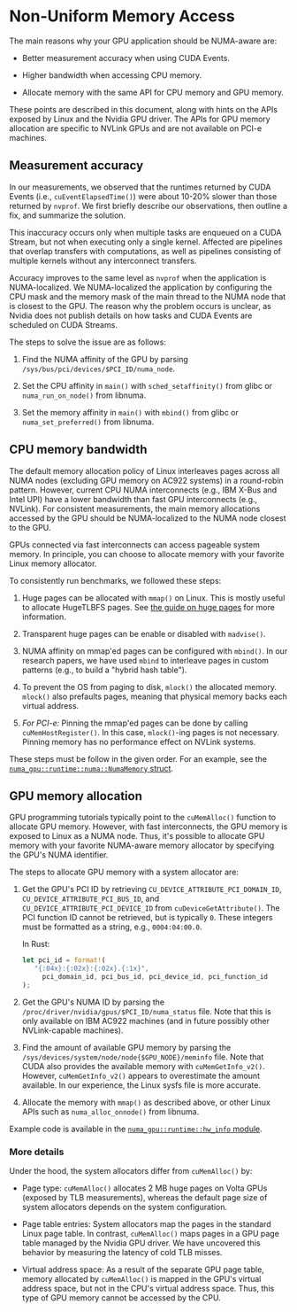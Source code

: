Non-Uniform Memory Access
=========================

The main reasons why your GPU application should be NUMA-aware are:

 - Better measurement accuracy when using CUDA Events.

 - Higher bandwidth when accessing CPU memory.

 - Allocate memory with the same API for CPU memory and GPU memory.

These points are described in this document, along with hints on the APIs
exposed by Linux and the Nvidia GPU driver. The APIs for GPU memory allocation
are specific to NVLink GPUs and are not available on PCI-e machines.

## Measurement accuracy

In our measurements, we observed that the runtimes returned by CUDA Events
(i.e., `cuEventElapsedTime()`) were about 10-20% slower than those returned by
`nvprof`. We first briefly describe our observations, then outline a fix, and
summarize the solution.

This inaccuracy occurs only when multiple tasks are enqueued on a CUDA Stream,
but not when executing only a single kernel.  Affected are pipelines that
overlap transfers with computations, as well as pipelines consisting of
multiple kernels without any interconnect transfers.

Accuracy improves to the same level as `nvprof` when the application is
NUMA-localized. We NUMA-localized the application by configuring the CPU mask
and the memory mask of the main thread to the NUMA node that is closest to the
GPU. The reason why the problem occurs is unclear, as Nvidia does not publish
details on how tasks and CUDA Events are scheduled on CUDA Streams.

The steps to solve the issue are as follows:

 1. Find the NUMA affinity of the GPU by parsing
    `/sys/bus/pci/devices/$PCI_ID/numa_node`.

 2. Set the CPU affinity in `main()` with `sched_setaffinity()` from glibc or
    `numa_run_on_node()` from libnuma.

 3. Set the memory affinity in `main()` with `mbind()` from glibc or
    `numa_set_preferred()` from libnuma.

## CPU memory bandwidth

The default memory allocation policy of Linux interleaves pages across all NUMA
nodes (excluding GPU memory on AC922 systems) in a round-robin pattern.
However, current CPU NUMA interconnects (e.g., IBM X-Bus and Intel UPI) have a
lower bandwidth than fast GPU interconnects (e.g., NVLink). For consistent
measurements, the main memory allocations accessed by the GPU should be
NUMA-localized to the NUMA node closest to the GPU.

GPUs connected via fast interconnects can access pageable system memory. In
principle, you can choose to allocate memory with your favorite Linux memory
allocator.

To consistently run benchmarks, we followed these steps:

 1. Huge pages can be allocated with `mmap()` on Linux. This is mostly useful
    to allocate HugeTLBFS pages. See [the guide on huge pages](./huge_pages.md)
    for more information.

 2. Transparent huge pages can be enable or disabled with `madvise()`.

 3. NUMA affinity on mmap'ed pages can be configured with `mbind()`. In our
    research papers, we have used `mbind` to interleave pages in custom
    patterns (e.g., to build a "hybrid hash table").

 4. To prevent the OS from paging to disk, `mlock()` the allocated memory.
    `mlock()` also prefaults pages, meaning that physical memory backs each
    virtual address.

 5. *For PCI-e:* Pinning the mmap'ed pages can be done by calling
    `cuMemHostRegister()`. In this case, `mlock()`-ing pages is not necessary.
    Pinning memory has no performance effect on NVLink systems.

These steps must be follow in the given order. For an example, see the
[`numa_gpu::runtime::numa::NumaMemory`
struct](../numa-gpu/src/runtime/numa.rs).

## GPU memory allocation

GPU programming tutorials typically point to the `cuMemAlloc()` function to
allocate GPU memory. However, with fast interconnects, the GPU memory is
exposed to Linux as a NUMA node. Thus, it's possible to allocate GPU memory
with your favorite NUMA-aware memory allocator by specifying the GPU's NUMA
identifier.

The steps to allocate GPU memory with a system allocator are:

 1. Get the GPU's PCI ID by retrieving `CU_DEVICE_ATTRIBUTE_PCI_DOMAIN_ID`,
    `CU_DEVICE_ATTRIBUTE_PCI_BUS_ID`, and `CU_DEVICE_ATTRIBUTE_PCI_DEVICE_ID`
    from `cuDeviceGetAttribute()`. The PCI function ID cannot be retrieved, but
    is typically `0`. These integers must be formatted as a string, e.g.,
    `0004:04:00.0`.

    In Rust:
    ```Rust
    let pci_id = format!(
       "{:04x}:{:02x}:{:02x}.{:1x}",
         pci_domain_id, pci_bus_id, pci_device_id, pci_function_id
    );
    ```

 2. Get the GPU's NUMA ID by parsing the
    `/proc/driver/nvidia/gpus/$PCI_ID/numa_status` file. Note that this is only
    available on IBM AC922 machines (and in future possibly other
    NVLink-capable machines).

 3. Find the amount of available GPU memory by parsing the
    `/sys/devices/system/node/node{$GPU_NODE}/meminfo` file. Note that CUDA also
    provides the available memory with `cuMemGetInfo_v2()`. However,
    `cuMemGetInfo_v2()` appears to overestimate the amount available. In our
    experience, the Linux sysfs file is more accurate.

 4. Allocate the memory with `mmap()` as described above, or other Linux APIs
    such as `numa_alloc_onnode()` from libnuma.

Example code is available in the [`numa_gpu::runtime::hw_info`
module](../numa-gpu/src/runtime/hw_info.rs).

### More details

Under the hood, the system allocators differ from `cuMemAlloc()` by:

 - Page type: `cuMemAlloc()` allocates 2 MB huge pages on Volta GPUs (exposed
   by TLB measurements), whereas the default page size of system allocators
   depends on the system configuration.

 - Page table entries: System allocators map the pages in the standard Linux
   page table. In contrast, `cuMemAlloc()` maps pages in a GPU page table
   managed by the Nvidia GPU driver. We have uncovered this behavior by
   measuring the latency of cold TLB misses.

 - Virtual address space: As a result of the separate GPU page table, memory
   allocated by `cuMemAlloc()` is mapped in the GPU's virtual address space,
   but not in the CPU's virtual address space. Thus, this type of GPU memory
   cannot be accessed by the CPU.
